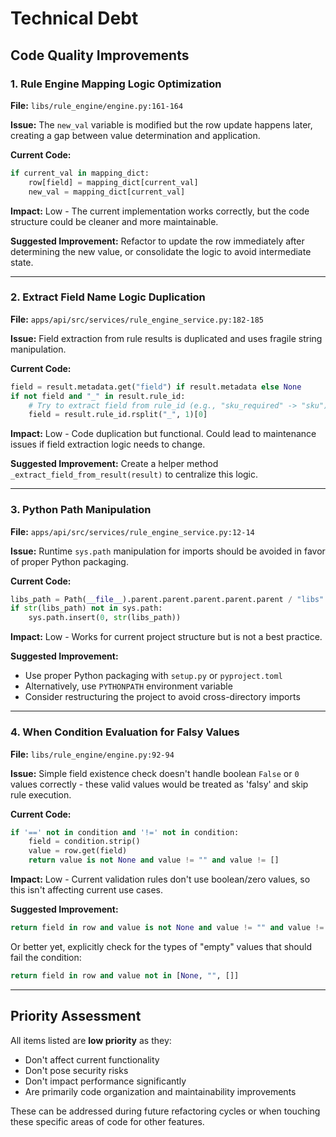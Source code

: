 # Technical Debt

## Code Quality Improvements

### 1. Rule Engine Mapping Logic Optimization
**File:** `libs/rule_engine/engine.py:161-164`

**Issue:** The `new_val` variable is modified but the row update happens later, creating a gap between value determination and application.

**Current Code:**
```python
if current_val in mapping_dict:
    row[field] = mapping_dict[current_val]
    new_val = mapping_dict[current_val]
```

**Impact:** Low - The current implementation works correctly, but the code structure could be cleaner and more maintainable.

**Suggested Improvement:** Refactor to update the row immediately after determining the new value, or consolidate the logic to avoid intermediate state.

---

### 2. Extract Field Name Logic Duplication
**File:** `apps/api/src/services/rule_engine_service.py:182-185`

**Issue:** Field extraction from rule results is duplicated and uses fragile string manipulation.

**Current Code:**
```python
field = result.metadata.get("field") if result.metadata else None
if not field and "_" in result.rule_id:
    # Try to extract field from rule_id (e.g., "sku_required" -> "sku")
    field = result.rule_id.rsplit("_", 1)[0]
```

**Impact:** Low - Code duplication but functional. Could lead to maintenance issues if field extraction logic needs to change.

**Suggested Improvement:** Create a helper method `_extract_field_from_result(result)` to centralize this logic.

---

### 3. Python Path Manipulation
**File:** `apps/api/src/services/rule_engine_service.py:12-14`

**Issue:** Runtime `sys.path` manipulation for imports should be avoided in favor of proper Python packaging.

**Current Code:**
```python
libs_path = Path(__file__).parent.parent.parent.parent.parent / "libs"
if str(libs_path) not in sys.path:
    sys.path.insert(0, str(libs_path))
```

**Impact:** Low - Works for current project structure but is not a best practice.

**Suggested Improvement:** 
- Use proper Python packaging with `setup.py` or `pyproject.toml`
- Alternatively, use `PYTHONPATH` environment variable
- Consider restructuring the project to avoid cross-directory imports

---

### 4. When Condition Evaluation for Falsy Values
**File:** `libs/rule_engine/engine.py:92-94`

**Issue:** Simple field existence check doesn't handle boolean `False` or `0` values correctly - these valid values would be treated as 'falsy' and skip rule execution.

**Current Code:**
```python
if '==' not in condition and '!=' not in condition:
    field = condition.strip()
    value = row.get(field)
    return value is not None and value != "" and value != []
```

**Impact:** Low - Current validation rules don't use boolean/zero values, so this isn't affecting current use cases.

**Suggested Improvement:**
```python
return field in row and value is not None and value != "" and value != []
```

Or better yet, explicitly check for the types of "empty" values that should fail the condition:
```python
return field in row and value not in [None, "", []]
```

---

## Priority Assessment

All items listed are **low priority** as they:
- Don't affect current functionality
- Don't pose security risks
- Don't impact performance significantly
- Are primarily code organization and maintainability improvements

These can be addressed during future refactoring cycles or when touching these specific areas of code for other features.